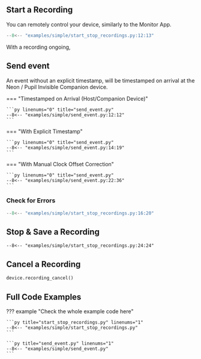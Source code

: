 ## Start a Recording

You can remotely control your device, similarly to the Monitor App.

```py linenums="0" title="start_stop_recordings.py"
--8<-- "examples/simple/start_stop_recordings.py:12:13"
```

With a recording ongoing,

## Send event

An event without an explicit timestamp, will be timestamped on arrival at the Neon / Pupil
Invisible Companion device.

=== "Timestamped on Arrival (Host/Companion Device)"

    ```py linenums="0" title="send_event.py"
    --8<-- "examples/simple/send_event.py:12:12"
    ```

=== "With Explicit Timestamp"

    ```py linenums="0" title="send_event.py"
    --8<-- "examples/simple/send_event.py:14:19"
    ```

=== "With Manual Clock Offset Correction"

    ```py linenums="0" title="send_event.py"
    --8<-- "examples/simple/send_event.py:22:36"
    ```

### Check for Errors

```py linenums="0" title="start_stop_recordings.py"
--8<-- "examples/simple/start_stop_recordings.py:16:20"
```

## Stop & Save a Recording

```pyt linenums="0" title="start_stop_recordings.py"
--8<-- "examples/simple/start_stop_recordings.py:24:24"
```

## Cancel a Recording

```py linenums="0" title="start_stop_recordings.py"
device.recording_cancel()
```

## Full Code Examples

??? example "Check the whole example code here"

    ```py title="start_stop_recordings.py" linenums="1"
    --8<-- "examples/simple/start_stop_recordings.py"
    ```

    ```py title="send_event.py" linenums="1"
    --8<-- "examples/simple/send_event.py"
    ```
